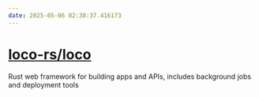 ```yaml
---
date: 2025-05-06 02:38:37.416173
---
```


# [loco-rs/loco](https://github.com/loco-rs/loco)

Rust web framework for building apps and APIs, includes background jobs and deployment tools